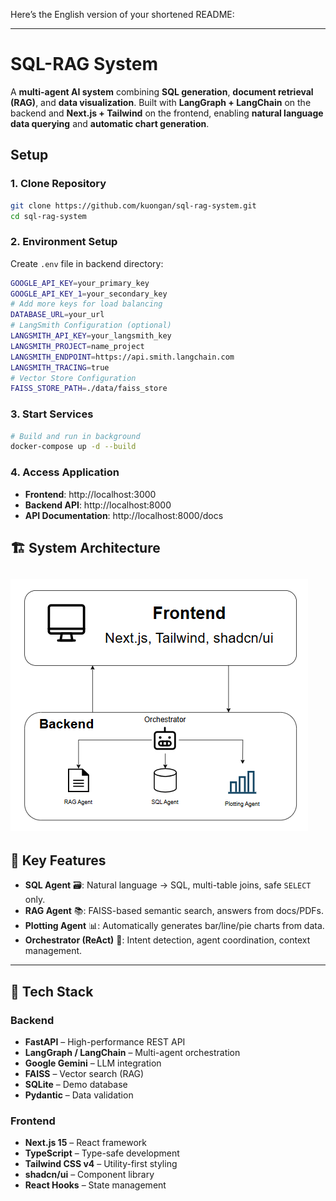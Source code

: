 Here’s the English version of your shortened README:

---

# SQL-RAG System

A **multi-agent AI system** combining **SQL generation**, **document retrieval (RAG)**, and **data visualization**.
Built with **LangGraph + LangChain** on the backend and **Next.js + Tailwind** on the frontend, enabling **natural language data querying** and **automatic chart generation**.


## Setup 

### **1. Clone Repository**
```bash
git clone https://github.com/kuongan/sql-rag-system.git
cd sql-rag-system
```

### **2. Environment Setup**
Create `.env` file in backend directory:
```bash
GOOGLE_API_KEY=your_primary_key
GOOGLE_API_KEY_1=your_secondary_key
# Add more keys for load balancing
DATABASE_URL=your_url
# LangSmith Configuration (optional)
LANGSMITH_API_KEY=your_langsmith_key
LANGSMITH_PROJECT=name_project
LANGSMITH_ENDPOINT=https://api.smith.langchain.com
LANGSMITH_TRACING=true
# Vector Store Configuration
FAISS_STORE_PATH=./data/faiss_store
```

### **3. Start Services**
```bash
# Build and run in background
docker-compose up -d --build
```

### **4. Access Application**
- **Frontend**: http://localhost:3000
- **Backend API**: http://localhost:8000
- **API Documentation**: http://localhost:8000/docs


## 🏗️ System Architecture
![SQL-RAG Architecture](image.png)
---

## 🎯 Key Features

* **SQL Agent** 🗃️: Natural language → SQL, multi-table joins, safe `SELECT` only.
* **RAG Agent** 📚: FAISS-based semantic search, answers from docs/PDFs.
* **Plotting Agent** 📊: Automatically generates bar/line/pie charts from data.
* **Orchestrator (ReAct)** 🤖: Intent detection, agent coordination, context management.

---

## 🔧 Tech Stack

### **Backend**

* **FastAPI** – High-performance REST API
* **LangGraph / LangChain** – Multi-agent orchestration
* **Google Gemini** – LLM integration
* **FAISS** – Vector search (RAG)
* **SQLite** – Demo database
* **Pydantic** – Data validation

### **Frontend**

* **Next.js 15** – React framework
* **TypeScript** – Type-safe development
* **Tailwind CSS v4** – Utility-first styling
* **shadcn/ui** – Component library
* **React Hooks** – State management

